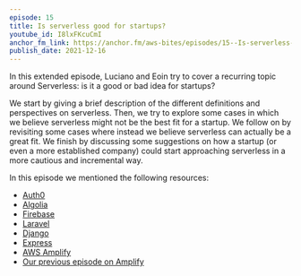 ```yaml
---
episode: 15
title: Is serverless good for startups?
youtube_id: I8lxFKcuCmI
anchor_fm_link: https://anchor.fm/aws-bites/episodes/15--Is-serverless-good-for-startups-e1bp795
publish_date: 2021-12-16
---
```



In this extended episode, Luciano and Eoin try to cover a recurring topic around Serverless: is it a good or bad idea for startups?

We start by giving a brief description of the different definitions and perspectives on serverless. Then, we try to explore some cases in which we believe serverless might not be the best fit for a startup. We follow on by revisiting some cases where instead we believe serverless can actually be a great fit. We finish by discussing some suggestions on how a startup (or even a more established company) could start approaching serverless in a more cautious and incremental way.

In this episode we mentioned the following resources:

  - [Auth0](https://auth0.com/) 
  - [Algolia](https://www.algolia.com/)
  - [Firebase](https://firebase.google.com/)
  - [Laravel](https://laravel.com/)
  - [Django](https://www.djangoproject.com/) 
  - [Express](https://expressjs.com/)
  - [AWS Amplify](https://aws.amazon.com/amplify/)
  - [Our previous episode on Amplify](https://www.youtube.com/watch?v=W9ZTYIVQWjQ&t=0s)